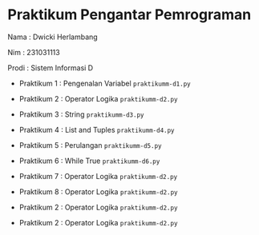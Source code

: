 # Praktikum Pengantar Pemrograman
<p> Nama  : Dwicki Herlambang
<p> Nim   : 231031113
<p> Prodi : Sistem Informasi D </p>

* Praktikum 1 : Pengenalan Variabel
  `praktikumm-d1.py`

* Praktikum 2 : Operator Logika
  `praktikumm-d2.py`

* Praktikum 3 : String
  `praktikumm-d3.py`

* Praktikum 4 : List and Tuples 
  `praktikumm-d4.py`

* Praktikum 5 : Perulangan
  `praktikumm-d5.py`

* Praktikum 6 : While True
  `praktikumm-d6.py`

* Praktikum 7 : Operator Logika
  `praktikumm-d2.py`

* Praktikum 8 : Operator Logika
  `praktikumm-d2.py`

* Praktikum 2 : Operator Logika
  `praktikumm-d2.py`


* Praktikum 2 : Operator Logika
  `praktikumm-d2.py`
